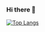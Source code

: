 ### Hi there 👋

<!--
**nick-Sutton/nick-Sutton** is a ✨ _special_ ✨ repository because its `README.md` (this file) appears on your GitHub profile. &layout=compact
-->
<!--
[![Nicholas's GitHub stats](https://github-readme-stats.vercel.app/api?username=nick-sutton&show_icons=true&rank_icon=github&theme=dracula)](https://github.com/anuraghazra/github-readme-stats)
-->
[![Top Langs](https://github-readme-stats.vercel.app/api/top-langs/?username=nick-sutton&theme=dracula&layout=compact&langs_count=7)](https://github.com/anuraghazra/github-readme-stats)
